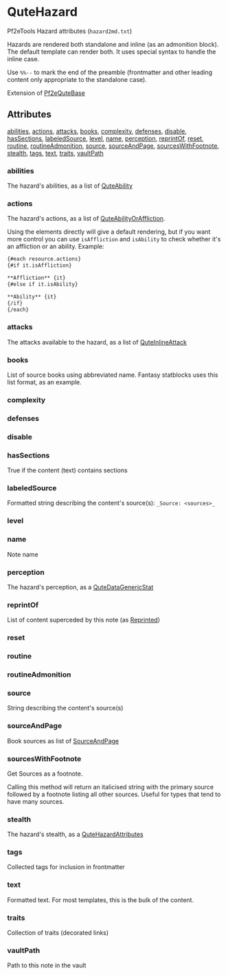 # QuteHazard

Pf2eTools Hazard attributes (`hazard2md.txt`)

Hazards are rendered both standalone and inline (as an admonition block).
The default template can render both.
It uses special syntax to handle the inline case.

Use `%%--` to mark the end of the preamble (frontmatter and
other leading content only appropriate to the standalone case).

Extension of [Pf2eQuteBase](../Pf2eQuteBase.md)

## Attributes

[abilities](#abilities), [actions](#actions), [attacks](#attacks), [books](#books), [complexity](#complexity), [defenses](#defenses), [disable](#disable), [hasSections](#hassections), [labeledSource](#labeledsource), [level](#level), [name](#name), [perception](#perception), [reprintOf](#reprintof), [reset](#reset), [routine](#routine), [routineAdmonition](#routineadmonition), [source](#source), [sourceAndPage](#sourceandpage), [sourcesWithFootnote](#sourceswithfootnote), [stealth](#stealth), [tags](#tags), [text](#text), [traits](#traits), [vaultPath](#vaultpath)

### abilities

The hazard's abilities, as a list of
[QuteAbility](../QuteAbility.md)

### actions

The hazard's actions, as a list of
[QuteAbilityOrAffliction](../QuteAbilityOrAffliction.md).

Using the elements directly will give a default rendering, but if you want more
control you can use `isAffliction` and `isAbility` to check whether it's an affliction or an
ability. Example:

```md
{#each resource.actions}
{#if it.isAffliction}

**Affliction** {it}
{#else if it.isAbility}

**Ability** {it}
{/if}
{/each}
```

### attacks

The attacks available to the hazard, as a list of
[QuteInlineAttack](../QuteInlineAttack/README.md)

### books

List of source books using abbreviated name. Fantasy statblocks uses this list format, as an example.

### complexity


### defenses


### disable


### hasSections

True if the content (text) contains sections

### labeledSource

Formatted string describing the content's source(s): `_Source: <sources>_`

### level


### name

Note name

### perception

The hazard's perception, as a
[QuteDataGenericStat](../QuteDataGenericStat/README.md)

### reprintOf

List of content superceded by this note (as [Reprinted](../../Reprinted.md))

### reset


### routine


### routineAdmonition


### source

String describing the content's source(s)

### sourceAndPage

Book sources as list of [SourceAndPage](../../SourceAndPage.md)

### sourcesWithFootnote

Get Sources as a footnote.

Calling this method will return an italicised string with the primary source
followed by a footnote listing all other sources. Useful for types
that tend to have many sources.

### stealth

The hazard's stealth, as a
[QuteHazardAttributes](QuteHazardStealth.md)

### tags

Collected tags for inclusion in frontmatter

### text

Formatted text. For most templates, this is the bulk of the content.

### traits

Collection of traits (decorated links)

### vaultPath

Path to this note in the vault
